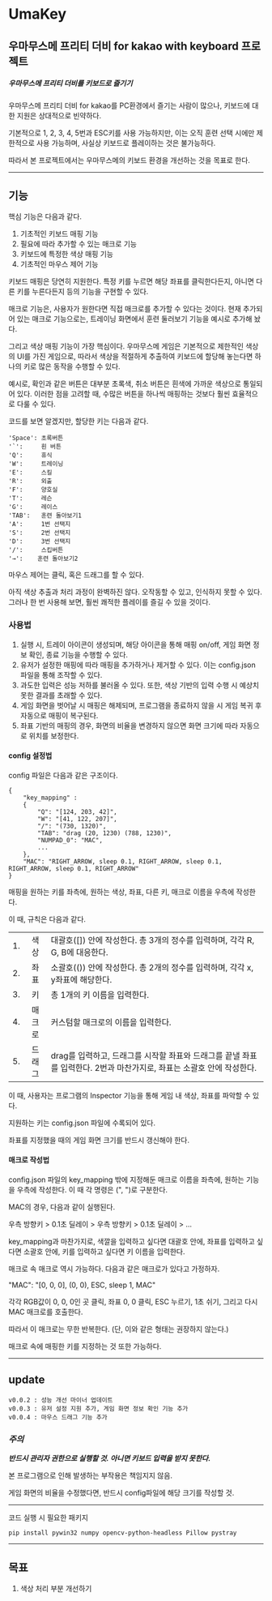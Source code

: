 # UmaKey

## 우마무스메 프리티 더비 for kakao with keyboard 프로젝트

##### 우마무스메 프리티 더비를 키보드로 즐기기

우마무스메 프리티 더비 for kakao를 PC환경에서 즐기는 사람이 많으나, 키보드에 대한 지원은 상대적으로 빈약하다.

기본적으로 1, 2, 3, 4, 5번과 ESC키를 사용 가능하지만, 이는 오직 훈련 선택 시에만 제한적으로 사용 가능하며, 사실상 키보드로 플레이하는 것은 불가능하다.

따라서 본 프로젝트에서는 우마무스메의 키보드 환경을 개선하는 것을 목표로 한다.

---

## 기능

핵심 기능은 다음과 같다.

1. 기초적인 키보드 매핑 기능
2. 필요에 따라 추가할 수 있는 매크로 기능
3. 키보드에 특정한 색상 매핑 기능
4. 기초적인 마우스 제어 기능

키보드 매핑은 당연히 지원한다. 특정 키를 누르면 해당 좌표를 클릭한다든지, 아니면 다른 키를 누른다든지 등의 기능을 구현할 수 있다.

매크로 기능은, 사용자가 원한다면 직접 매크로를 추가할 수 있다는 것이다. 현재 추가되어 있는 매크로 기능으로는, 트레이닝 화면에서 훈련 둘러보기 기능을 예시로 추가해 놨다.

그리고 색상 매핑 기능이 가장 핵심이다. 우마무스메 게임은 기본적으로 제한적인 색상의 UI를 가진 게임으로, 따라서 색상을 적절하게 추출하여 키보드에 할당해 놓는다면 하나의 키로 많은 동작을 수행할 수 있다.

예시로, 확인과 같은 버튼은 대부분 초록색, 취소 버튼은 흰색에 가까운 색상으로 통일되어 있다. 이러한 점을 고려할 때, 수많은 버튼을 하나씩 매핑하는 것보다 훨씬 효율적으로 다룰 수 있다. 

코드를 보면 알겠지만, 할당한 키는 다음과 같다.

    'Space': 초록버튼
    '`':     흰 버튼
    'Q':     휴식
    'W':     트레이닝
    'E':     스킬
    'R':     외출
    'F':     양호실
    'T':     레슨
    'G':     레이스
    'TAB':   훈련 돌아보기1
    'A':     1번 선택지
    'S':     2번 선택지
    'D':     3번 선택지
    '/':     스킵버튼
    '→':    훈련 돌아보기2

마우스 제어는 클릭, 혹은 드래그를 할 수 있다.

아직 색상 추출과 처리 과정이 완벽하진 않다. 오작동할 수 있고, 인식하지 못할 수 있다. 그러나 한 번 사용해 보면, 훨씬 쾌적한 플레이를 즐길 수 있을 것이다.

### 사용법

1. 실행 시, 트레이 아이콘이 생성되며, 해당 아이콘을 통해 매핑 on/off, 게임 화면 정보 확인, 종료 기능을 수행할 수 있다.
2. 유저가 설정한 매핑에 따라 매핑을 추가하거나 제거할 수 있다. 이는 config.json 파일을 통해 조작할 수 있다.
3. 과도한 입력은 성능 저하를 불러올 수 있다. 또한, 색상 기반의 입력 수행 시 예상치 못한 결과를 초래할 수 있다.
4. 게임 화면을 벗어날 시 매핑은 해제되며, 프로그램을 종료하지 않을 시 게임 복귀 후 자동으로 매핑이 복구된다.
5. 좌표 기반의 매핑의 경우, 화면의 비율을 변경하지 않으면 화면 크기에 따라 자동으로 위치를 보정한다.

#### config 설정법

config 파일은 다음과 같은 구조이다.

```
{
    "key_mapping" : 
    {
        "Q": "[124, 203, 42]",
        "W": "[41, 122, 207]",
        "/": "(730, 1320)",
        "TAB": "drag (20, 1230) (788, 1230)",
        "NUMPAD_0": "MAC",
        ...
    },
    "MAC": "RIGHT_ARROW, sleep 0.1, RIGHT_ARROW, sleep 0.1, RIGHT_ARROW, sleep 0.1, RIGHT_ARROW"
}
```

매핑을 원하는 키를 좌측에, 원하는 색상, 좌표, 다른 키, 매크로 이름을 우측에 작성한다.

이 때, 규칙은 다음과 같다.

||||
|---|:---:|:---|
|1.|색상|대괄호([]) 안에 작성한다. 총 3개의 정수를 입력하며, 각각 R, G, B에 대응한다.|
|2.|좌표|소괄호(()) 안에 작성한다. 총 2개의 정수를 입력하며, 각각 x, y좌표에 해당한다.|
|3.|키|총 1개의 키 이름을 입력한다.|
|4.|매크로|커스텀할 매크로의 이름을 입력한다.|
|5.|드래그|drag를 입력하고, 드래그를 시작할 좌표와 드래그를 끝낼 좌표를 입력한다. 2번과 마찬가지로, 좌표는 소괄호 안에 작성한다.| 

이 때, 사용자는 프로그램의 Inspector 기능을 통해 게임 내 색상, 좌표를 파악할 수 있다.

지원하는 키는 config.json 파일에 수록되어 있다.

좌표를 지정했을 때의 게임 화면 크기를 반드시 갱신해야 한다.

#### 매크로 작성법

config.json 파일의 key_mapping 밖에 지정해둔 매크로 이름을 좌측에, 원하는 기능을 우측에 작성한다. 이 때 각 명령은 (", ")로 구분한다.

MAC의 경우, 다음과 같이 실행된다.

우측 방향키 > 0.1초 딜레이 > 우측 방향키 > 0.1초 딜레이 > ...

key_mapping과 마찬가지로, 색깔을 입력하고 싶다면 대괄호 안에, 좌표를 입력하고 싶다면 소괄호 안에, 키를 입력하고 싶다면 키 이름을 입력한다.

매크로 속 매크로 역시 가능하다. 다음과 같은 매크로가 있다고 가정하자.

"MAC": "[0, 0, 0], (0, 0), ESC, sleep 1, MAC"

각각 RGB값이 0, 0, 0인 곳 클릭, 좌표 0, 0 클릭, ESC 누르기, 1초 쉬기, 그리고 다시 MAC 매크로를 호출한다. 

따라서 이 매크로는 무한 반복한다. (단, 이와 같은 형태는 권장하지 않는다.)

매크로 속에 매핑한 키를 지정하는 것 또한 가능하다.

---

## update

    v0.0.2 : 성능 개선 마이너 업데이트
    v0.0.3 : 유저 설정 지원 추가, 게임 화면 정보 확인 기능 추가
    v0.0.4 : 마우스 드래그 기능 추가

    

### ***주의***

***반드시 관리자 권한으로 실행할 것. 아니면 키보드 입력을 받지 못한다.***

본 프로그램으로 인해 발생하는 부작용은 책임지지 않음.

게임 화면의 비율을 수정했다면, 반드시 config파일에 해당 크기를 작성할 것.

---

코드 실행 시 필요한 패키지

```
pip install pywin32 numpy opencv-python-headless Pillow pystray
```

---

## 목표

1. 색상 처리 부분 개선하기
